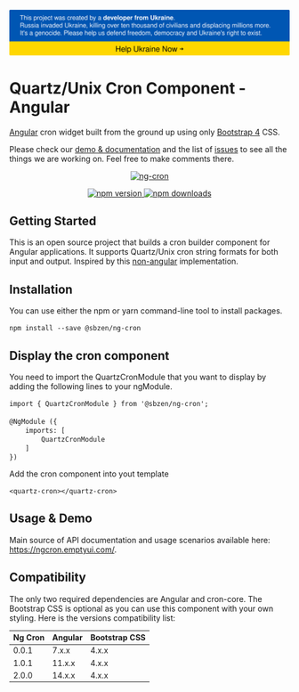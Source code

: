 [![Stand With Ukraine](https://raw.githubusercontent.com/vshymanskyy/StandWithUkraine/main/banner-direct-single.svg)](https://vshymanskyy.github.io/StandWithUkraine)

# Quartz/Unix Cron Component - Angular

[Angular](https://angular.io/) cron widget built from the ground up using only [Bootstrap 4](https://getbootstrap.com/) CSS.

Please check our [demo & documentation](https://ngcron.emptyui.com/) and the list of
[issues](https://github.com/ua-cron/angular/issues) to see all the things we are working on. Feel free to make comments there.

<p align="center">
	<a href="https://ngcron.emptyui.com/">
		<img
			width="200"
			src="https://bzenkosergey.github.io/ng-cron/angular/assets/logo.png"
			alt="ng-cron">
	</a>
</p>

<p align="center">
	<a href="https://badge.fury.io/js/%40sbzen%2Fng-cron">
		<img
			src="https://badge.fury.io/js/%40sbzen%2Fng-cron.svg"
			alt="npm version">
	</a>
	<a href="https://npmjs.org/%40sbzen%2Fng-cron">
		<img
			src="https://img.shields.io/npm/dm/%40sbzen%2Fng-cron.svg"
			alt="npm downloads">
	</a>
</p>

## Getting Started

This is an open source project that builds a cron builder component for Angular applications.
It supports Quartz/Unix cron string formats for both input and output.
Inspired by this [non-angular](https://www.freeformatter.com/cron-expression-generator-quartz.html) implementation.

## Installation
You can use either the npm or yarn command-line tool to install packages.
```
npm install --save @sbzen/ng-cron
```

## Display the cron component
You need to import the QuartzCronModule that you want to display by adding the following lines to your ngModule.

```
import { QuartzCronModule } from '@sbzen/ng-cron';

@NgModule ({
	imports: [
		QuartzCronModule
	]
})
```
Add the cron component into yout template
```
<quartz-cron></quartz-cron>
```

## Usage & Demo
Main source of API documentation and usage scenarios available here: https://ngcron.emptyui.com/.


## Compatibility
The only two required dependencies are Angular and cron-core.
The Bootstrap CSS is optional as you can use this component with your own styling.
Here is the versions compatibility list:

| Ng Cron          |    Angular    |  Bootstrap CSS |
| -------------    | ------------- | -------------- |
| 0.0.1            | 7.x.x         | 4.x.x          |
| 1.0.1            | 11.x.x        | 4.x.x          |
| 2.0.0            | 14.x.x        | 4.x.x          |
